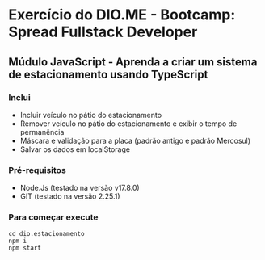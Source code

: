# Exercício do DIO.ME - Bootcamp: Spread Fullstack Developer

## Múdulo JavaScript - Aprenda a criar um sistema de estacionamento usando TypeScript

### Inclui

- Incluir veículo no pátio do estacionamento
- Remover veículo no pátio do estacionamento e exibir o tempo de permanência
- Máscara e validação para a placa (padrão antigo e padrão Mercosul)
- Salvar os dados em localStorage

### Pré-requisitos

- Node.Js (testado na versão v17.8.0)
- GIT (testado na versão 2.25.1)

### Para começar execute

```git clone git@github.com:AllanAndrade/dio.estacionamento.git
cd dio.estacionamento
npm i
npm start
```
